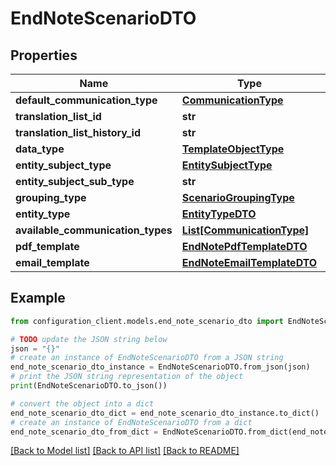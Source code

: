 # EndNoteScenarioDTO


## Properties

Name | Type | Description | Notes
------------ | ------------- | ------------- | -------------
**default_communication_type** | [**CommunicationType**](CommunicationType.md) |  | [optional] 
**translation_list_id** | **str** |  | [optional] 
**translation_list_history_id** | **str** |  | [optional] 
**data_type** | [**TemplateObjectType**](TemplateObjectType.md) |  | [optional] 
**entity_subject_type** | [**EntitySubjectType**](EntitySubjectType.md) |  | [optional] 
**entity_subject_sub_type** | **str** |  | [optional] 
**grouping_type** | [**ScenarioGroupingType**](ScenarioGroupingType.md) |  | [optional] 
**entity_type** | [**EntityTypeDTO**](EntityTypeDTO.md) |  | [optional] 
**available_communication_types** | [**List[CommunicationType]**](CommunicationType.md) |  | [optional] 
**pdf_template** | [**EndNotePdfTemplateDTO**](EndNotePdfTemplateDTO.md) |  | [optional] 
**email_template** | [**EndNoteEmailTemplateDTO**](EndNoteEmailTemplateDTO.md) |  | [optional] 

## Example

```python
from configuration_client.models.end_note_scenario_dto import EndNoteScenarioDTO

# TODO update the JSON string below
json = "{}"
# create an instance of EndNoteScenarioDTO from a JSON string
end_note_scenario_dto_instance = EndNoteScenarioDTO.from_json(json)
# print the JSON string representation of the object
print(EndNoteScenarioDTO.to_json())

# convert the object into a dict
end_note_scenario_dto_dict = end_note_scenario_dto_instance.to_dict()
# create an instance of EndNoteScenarioDTO from a dict
end_note_scenario_dto_from_dict = EndNoteScenarioDTO.from_dict(end_note_scenario_dto_dict)
```
[[Back to Model list]](../README.md#documentation-for-models) [[Back to API list]](../README.md#documentation-for-api-endpoints) [[Back to README]](../README.md)



